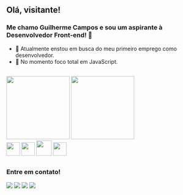 ## Olá, visitante!
### Me chamo Guilherme Campos e sou um aspirante à Desenvolvedor Front-end! 👋

- 🔭 Atualmente enstou em busca do meu primeiro emprego como desenvolvedor.
- :muscle: No momento foco total em JavaScript.
##
<div>
  <img height="165em" margin-right="30em" src="https://github-readme-stats.vercel.app/api?username=Campos2002&show_icons=true&theme=outrun"/>
  <img height="165em" src="https://github-readme-stats.vercel.app/api/top-langs/?username=Campos2002&theme=outrun"/>
</div>
<div>
  <img height="35em" src="https://cdn.jsdelivr.net/gh/devicons/devicon/icons/css3/css3-original.svg"/>
  <img height="35em" src="https://cdn.jsdelivr.net/gh/devicons/devicon/icons/html5/html5-original.svg"/>
  <img height="40em" src="https://cdn.jsdelivr.net/gh/devicons/devicon/icons/bootstrap/bootstrap-original.svg"/>
  <img height="35em" src="https://cdn.jsdelivr.net/gh/devicons/devicon/icons/javascript/javascript-original.svg"/>
</div>

##
<h3>Entre em contato!</h3>
<div>
  <a href="mailto:campereira91@gmail.com"><img src="https://img.shields.io/badge/Gmail-D14836?style=for-the-badge&logo=gmail&logoColor=white" target="_blank"></a>
  <a href="https://api.whatsapp.com/send?phone=5521994008518&text=Olá%20Guilherme!%20Encontrei%20seu%20perfil%20no%20GitHub." target="_blank"><img    src="https://img.shields.io/badge/WhatsApp-25D366?style=for-the-badge&logo=whatsapp&logoColor=white" target="_blank"></a>
  <a href="https://www.instagram.com/eu.guicampos/" target="_blank"><img src="https://img.shields.io/badge/Instagram-E4405F?style=for-the-badge&logo=instagram&logoColor=white" target="_blank"></a>
  <a href="https://www.linkedin.com/in/luiz-guilherme-campos-21a67522a/" target="_blank"><img src="https://img.shields.io/badge/LinkedIn-0077B5?style=for-the-badge&logo=linkedin&logoColor=white" target="_blank"></a>
</div>
